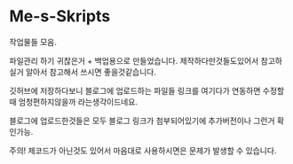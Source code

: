 # Me-s-Skripts
작업물들 모음.

파일관리 하기 귀찮은거 + 백업용으로 만들었습니다.
제작하다만것들도있어서 참고하실거 알아서 참고해서 쓰시면 좋을것같습니다.

깃허브에 저장하다보니 블로그에 업로드하는 파일들 링크를 여기다가 연동하면 수정할때 엄청편하지않을까 라는생각이드네요.


블로그에 업로드한것들은 모두 블로그 링크가 첨부되어있기에 추가버전이나 그런거 확인가능.

주의! 제코드가 아닌것도 있어서 마음대로 사용하시면은 문제가 발생할 수 있습니다. 
